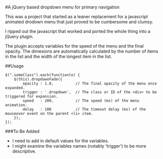 #A jQuery based dropdown menu for primary navigation

This was a project that started as a leaner replacement for a javascript animated drodown menu that just proved to be cumbersome and clumsy. 

I ripped out the javascript that worked and ported the whole thing into a jQuery plugin.

The plugin accepts variables for the speed of the menu and the final opacity. The dimesions are automatically calculated by the number of items in the list and the width of the longest item in the list.

##Usage


	$(".someClass").each(function(e) {
		$(this).dropdownFade({	
			opacity : 1.0,			// The final opacity of the menu once expanded.
			trigger : '.dropdown',	// The class or ID of the <div> to be triggered for expansion. 
			speed 	: 200,			// The speed (ms) of the menu animation.
			delay 	: 100			// The timeout delay (ms) of the mouseover event on the parent <li> item.
		});
	});

###To Be Added

* I need to add in default values for the variables.
* I might examine the variables names (notably 'trigger') to be more descriptive. 